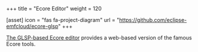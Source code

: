 +++
title = "Ecore Editor"
weight = 120

[asset]
  icon = "fas fa-project-diagram"
  url = "https://github.com/eclipse-emfcloud/ecore-glsp"
+++

[The GLSP-based Ecore editor](https://github.com/eclipse-emfcloud/ecore-glsp) provides a web-based version of the famous Ecore tools.